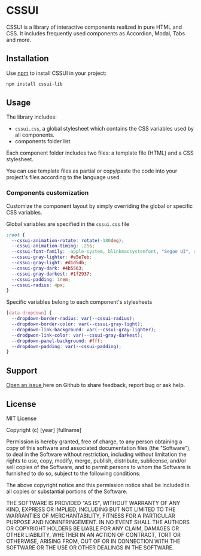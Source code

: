 # CSSUI

CSSUI is a library of interactive components realized in pure HTML and CSS. It includes frequently used components as Accordion, Modal, Tabs and more.

## Installation

Use [npm](https://www.npmjs.com/package/css-ui-test) to install CSSUI in your project:

```bash
npm install cssui-lib
```

## Usage

The library includes:
- `cssui.css`, a global stylesheet which contains the CSS variables used by all components.
- components folder list

Each component folder includes two files: a template file (HTML) and a CSS stylesheet.

You can use template files as partial or copy/paste the code into your project's files according to the language used.

### Components customization

Customize the component layout by simply overriding the global or specific CSS variables.

Global variables are specified in the `cssui.css` file

```css
:root {
  --cssui-animation-rotate: rotate(-180deg);
  --cssui-animation-timing: .25s;
  --cssui-font-family: -apple-system, blinkmacsystemfont, "Segoe UI", roboto, "Helvetica Neue", arial, "Noto Sans", sans-serif, "Apple Color Emoji", "Segoe UI Emoji", "Segoe UI Symbol", "Noto Color Emoji";
  --cssui-gray-lighter: #e5e7eb;
  --cssui-gray-light: #d1d5db;
  --cssui-gray-dark: #4b5563;
  --cssui-gray-darkest: #1f2937;
  --cssui-padding: 1rem;
  --cssui-radius: 4px;
}
```

Specific variables belong to each component's stylesheets

```css
[data-dropdown] {
  --dropdown-border-radius: var(--cssui-radius);
  --dropdown-border-color: var(--cssui-gray-light);
  --dropdown-link-background: var(--cssui-gray-lighter);
  --drodpwon-link-color: var(--cssui-gray-darkest);
  --dropdown-panel-background: #fff;
  --dropdown-padding: var(--cssui-padding);
}
```

## Support

[Open an issue ](https://github.com/zetareticoli/cssui/issues) here on Github to share feedback, report bug or ask help.

## License

MIT License

Copyright (c) [year] [fullname]

Permission is hereby granted, free of charge, to any person obtaining a copy
of this software and associated documentation files (the "Software"), to deal
in the Software without restriction, including without limitation the rights
to use, copy, modify, merge, publish, distribute, sublicense, and/or sell
copies of the Software, and to permit persons to whom the Software is
furnished to do so, subject to the following conditions:

The above copyright notice and this permission notice shall be included in all
copies or substantial portions of the Software.

THE SOFTWARE IS PROVIDED "AS IS", WITHOUT WARRANTY OF ANY KIND, EXPRESS OR
IMPLIED, INCLUDING BUT NOT LIMITED TO THE WARRANTIES OF MERCHANTABILITY,
FITNESS FOR A PARTICULAR PURPOSE AND NONINFRINGEMENT. IN NO EVENT SHALL THE
AUTHORS OR COPYRIGHT HOLDERS BE LIABLE FOR ANY CLAIM, DAMAGES OR OTHER
LIABILITY, WHETHER IN AN ACTION OF CONTRACT, TORT OR OTHERWISE, ARISING FROM,
OUT OF OR IN CONNECTION WITH THE SOFTWARE OR THE USE OR OTHER DEALINGS IN THE
SOFTWARE.



